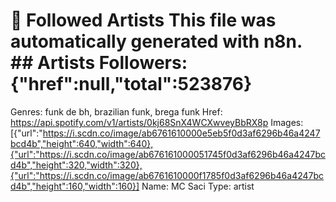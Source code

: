 # 🎵 Followed Artists  This file was automatically generated with n8n.  ## Artists  Followers: {"href":null,"total":523876}
Genres: funk de bh, brazilian funk, brega funk
Href: https://api.spotify.com/v1/artists/0kj68SnX4WCXwveyBbRX8p
Images: [{"url":"https://i.scdn.co/image/ab6761610000e5eb5f0d3af6296b46a4247bcd4b","height":640,"width":640},{"url":"https://i.scdn.co/image/ab676161000051745f0d3af6296b46a4247bcd4b","height":320,"width":320},{"url":"https://i.scdn.co/image/ab6761610000f1785f0d3af6296b46a4247bcd4b","height":160,"width":160}]
Name: MC Saci
Type: artist